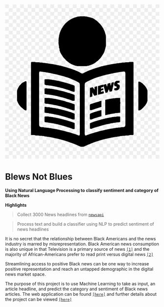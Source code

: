 ![](computer-icons-news-media-newspaper-press-release-png-favpng-wvWjgangQdy2HPDtEyxHKDXbF.jpg)


# Blews Not Blues

**Using Natural Language Processing to classify sentiment and category of Black News**

**Highlights**

> Collect 3000 News headlines from <a href="https://newsapi.org/" target="_blank">`newsapi`</a>

> Process text and build a classifier using NLP to predict sentiment of news headlines

It is no secret that the relationship between Black Americans and the news industry is marred by misrepresentation. Black American news consumption is also unique in that Television is a primary source of news <a href="https://www.pewresearch.org/fact-tank/2019/08/07/facts-about-black-americans-and-the-news-media/" target="_blank">`[1]`</a> and the majority of African-Americans prefer to read print versus digital news <a href="https://www.nielsen.com/us/en/insights/article/2015/multifaceted-connections-african-american-media-usage-outpaces-across-platforms/">`[2]`</a> 

Streamlining access to positive Black news can be one way to increase positive representation and reach an untapped demographic in the digital news market space. 

The purpose of this project is to use Machine Learning to take as input, an article headline, and predict the category and sentiment of Black news articles. The web application can be found <a href="http://blewsnotblues.com/">`[here]`</a> and further details about the project can be viewed <a href="http://camslides.blewsnotblues.com/">`[here]`</a>  

